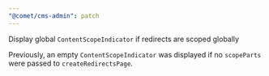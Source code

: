 ```yaml
---
"@comet/cms-admin": patch
---
```


Display global `ContentScopeIndicator` if redirects are scoped globally

Previously, an empty `ContentScopeIndicator` was displayed if no `scopeParts` were passed to `createRedirectsPage`.
